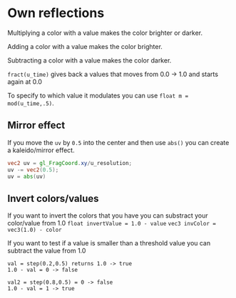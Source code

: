 # Own reflections
Multiplying a color with a value makes the color brighter or darker.

Adding a color with a value makes the color brighter.

Subtracting a color with a value makes the color darker.

`fract(u_time)` gives back a values that moves from 0.0 -> 1.0 and starts again at 0.0

To specify to which value it modulates you can use
`float m = mod(u_time,.5)`.

## Mirror effect
If you move the `uv` by `0.5` into the center and then use `abs()` you can create a kaleido/mirror effect.
```glsl
vec2 uv = gl_FragCoord.xy/u_resolution;
uv -= vec2(0.5);
uv = abs(uv)
```

## Invert colors/values
If you want to invert the colors that you have you can substract your color/value from 1.0
`float invertValue = 1.0 - value`
`vec3 invColor = vec3(1.0) - color`

If you want to test if a value is smaller than a threshold value you can subtract the value from 1.0
```
val = step(0.2,0.5) returns 1.0 -> true
1.0 - val = 0 -> false

val2 = step(0.8,0.5) = 0 -> false
1.0 - val = 1 -> true
